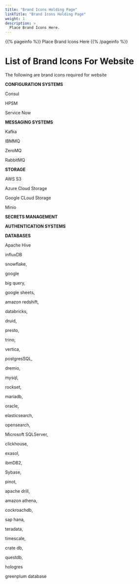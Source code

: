 ```yaml
---
title: "Brand Icons Holding Page"
linkTitle: "Brand Icons Holding Page"
weight: 1
description: >
  Place Brand Icons Here.
---
```


{{% pageinfo %}}
Place Brand Icons Here
{{% /pageinfo %}}


# List of Brand Icons For Website

The following are brand icons required for website



**CONFIGURATION SYSTEMS**

Consul

HPSM

Service Now



**MESSAGING SYSTEMS**

Kafka

IBMMQ

ZeroMQ

RabbitMQ



**STORAGE**

AWS S3

Azure Cloud Storage

Google CLoud Storage

Minio



**SECRETS MANAGEMENT**



**AUTHENTICATION SYSTEMS**



**DATABASES**

Apache Hive

influxDB

snowflake,

google 

big query, 

google sheets, 

amazon redshift, 

databricks, 

druid, 

presto, 

trino, 

vertica, 

postgresSQL, 

dremio,

mysql, 

rockset,

mariadb,

oracle,

elasticsearch, 

opensearch, 

Microsoft SQLServer, 

clickhouse, 

exasol,

ibmDB2, 

Sybase, 

pinot, 

apache drill, 

amazon athena, 

cockroachdb, 

sap hana, 

teradata, 

timescale, 

crate db, 

questdb, 

hologres

greenplum database 

